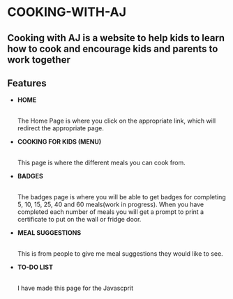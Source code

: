 # COOKING-WITH-AJ

<h2>Cooking with AJ is a website to help kids to learn how to cook and encourage kids and parents to work together</h2>

<h2>Features</h2>

<ul>
  <li><strong>HOME</strong></li>
  <br>
    <p>The Home Page is where you click on the appropriate link, which will redirect the appropriate page.</p>
  
  <li><strong>COOKING FOR KIDS (MENU)</strong></li>
  <br>
    <p>This page is where the different meals you can cook from.</p>
  
  <li><strong>BADGES</strong></li>
  <br>
    <p>The badges page is where you will be able to get badges for completing 5, 10, 15, 25, 40 and 60 meals(work in progress). When you have completed each number of meals you will get a prompt to print a certificate to put on the wall or fridge door.</p>
  
  <li><strong>MEAL SUGGESTIONS</strong></li>
  <br>
  <p>This is from people to give me meal suggestions they would like to see.</p>
  
  <li><strong>TO-DO LIST</strong></li>
  <br>
  <p>I have made this page for the Javascprit</p>

</ul>


